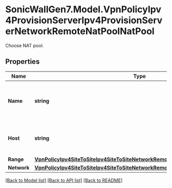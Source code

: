 # SonicWallGen7.Model.VpnPolicyIpv4ProvisionServerIpv4ProvisionServerNetworkRemoteNatPoolNatPool
Choose NAT pool.

## Properties

Name | Type | Description | Notes
------------ | ------------- | ------------- | -------------
**Name** | **string** | Configure the remote network to named address object. | [optional] 
**Host** | **string** | Configure the remote network to host address. | [optional] 
**Range** | [**VpnPolicyIpv4SiteToSiteIpv4SiteToSiteNetworkRemoteIkev2IpPoolRangeRange**](VpnPolicyIpv4SiteToSiteIpv4SiteToSiteNetworkRemoteIkev2IpPoolRangeRange.md) |  | [optional] 
**Network** | [**VpnPolicyIpv4SiteToSiteIpv4SiteToSiteNetworkRemoteIkev2IpPoolNetworkNetwork**](VpnPolicyIpv4SiteToSiteIpv4SiteToSiteNetworkRemoteIkev2IpPoolNetworkNetwork.md) |  | [optional] 

[[Back to Model list]](../README.md#documentation-for-models) [[Back to API list]](../README.md#documentation-for-api-endpoints) [[Back to README]](../README.md)

